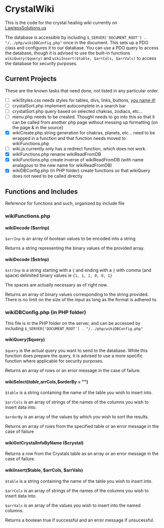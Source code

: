 # CrystalWiki
This is the code for the crystal healing wiki currently on [LawlessSolutions.us](https://lawlesssolutions.us/wiki/wiki.php)

The database is accessible by including `$_SERVER['DOCUMENT_ROOT'] . "/../php/wikiDBConfig.php"` once in the document. This sets up a PDO class and configures it to our database. You can use a PDO query to access the database, though it is advised to use the built-in functions `wikiQuery($query)` and `wikiInsert($table, $arrCols, $arrVals)` to access the database for security purposes.

## Current Projects
These are the known tasks that need done, not listed in any particular order.

- [ ] wikiStyles.css needs styles for tables, divs, links, buttons, [you name it!](https://youtu.be/oB9FrK2jMs4)
- [ ] crystalSort.php implement autocomplete in a search bar
- [ ] crystalSort.php query based on selected chakras, zodiacs, etc...
- [ ] menu.php needs to be created. Thought needs to go into this so that it can be called from another php page without messing up formatting (on the page & in the source)
- [x] wikiCreate.php string generation for chakras, planets, etc... need to be wrapped in a function and that function needs moved to wikiFunctions.php
- [ ] wiki.js currently only has a redirect function, which does not work.
- [x] wikiFunctions.php rename wikiReadFromDB
- [x] wikiFunctions.php create inverse of wikiReadFromDB (with name analagous to the new name for wikiReadFromDB)
- [x] wikiDBConfig.php (in PHP folder) create functions so that wikiQuery does not need to be called directly

## Functions and Includes
Reference for functions and such, organized by include file
### wikiFunctions.php

#### wikiDecode ($arrInp)
`$arrInp` is an array of boolean values to be encoded into a string

Returns a string representing the binary values of the provided array.

#### wikiDecode ($strInp)
`$strInp` is a string starting with a `{` and ending with a `}` with comma (and space) delimited binary values ie `{1, 1, 1, 0, 0, 1}`

The spaces are actually necessary as of right now.

Returns an array of binary values corresponding to the string provided. There is no limit on the size of the input as long as the format is adhered to.

### wikiDBConfig.php (in PHP folder)
This file is in the PHP folder on the server, and can be accessed by including `$_SERVER['DOCUMENT_ROOT'] . "/../php/wikiDBConfig.php"`

#### wikiQuery($query)
`$query` is the actual query you want to send to the database. While this function does prepare the query, it is advised to use a more specific function where applicable for security purposes.

Returns an array of rows or an error message in the case of failure.

#### wikiSelect($table,$arrCols,$orderBy = "")
`$table` is a string containing the name of the table you wish to insert into.

`$arrCols` is an array of strings of the names of the columns you wish to insert data into.

`$orderBy` is an array of the values by which you wish to sort the results.

Returns an array of rows from the specified table or an error message in the case of failure

#### wikiGetCrystalInfoByName ($crystal)
Returns a row from the Crystals table as an array or an error message in the case of failure.

#### wikiInsert($table, $arrCols, $arrVals)
`$table` is a string containing the name of the table you wish to insert into.

`$arrCols` is an array of strings of the names of the columns you wish to insert data into.

`$arrVals` is an array of the values you wish to insert into the named columns.

Returns a boolean true if successful and an error message if unsucessful.